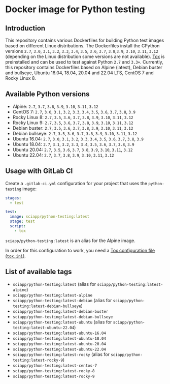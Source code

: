 # Docker image for Python testing

## Introduction

This repository contains various Dockerfiles for building Python test images based on different Linux distributions. The
Dockerfiles install the CPython versions `2.7`, `3.0`, `3.1`, `3.2`, `3.3`, `3.4`, `3.5`, `3.6`, `3.7`, `3.8`,`3.9`,
`3.10`, `3.11`, `3.12` (depending on the Linux distribution some versions are not available).
[Tox](https://tox.readthedocs.io/en/latest/) is preinstalled and can be used to test against Python `2.7` and `3.3+`.
Currently, this repository contains Dockerfiles based on Alpine (latest), Debian buster and bullseye, Ubuntu 16.04,
18.04, 20.04 and 22.04 LTS, CentOS 7 and Rocky Linux 8.

## Available Python versions

- Alpine: `2.7`, `3.7`, `3.8`, `3.9`, `3.10`, `3.11`, `3.12`
- CentOS 7: `2.7`, `3.0`, `3.1`, `3.2`, `3.3`, `3.4`, `3.5`, `3.6`, `3.7`, `3.8`, `3.9`
- Rocky Linux 8: `2.7`, `3.5`, `3.6`, `3.7`, `3.8`, `3.9`, `3.10`, `3.11`, `3.12`
- Rocky Linux 9: `2.7`, `3.5`, `3.6`, `3.7`, `3.8`, `3.9`, `3.10`, `3.11`, `3.12`
- Debian buster: `2.7`, `3.5`, `3.6`, `3.7`, `3.8`, `3.9`, `3.10`, `3.11`, `3.12`
- Debian bullseye: `2.7`, `3.5`, `3.6`, `3.7`, `3.8`, `3.9`, `3.10`, `3.11`, `3.12`
- Ubuntu 16.04: `2.7`, `3.0`, `3.1`, `3.2`, `3.3`, `3.4`, `3.5`, `3.6`, `3.7`, `3.8`, `3.9`
- Ubuntu 18.04: `2.7`, `3.1`, `3.2`, `3.3`, `3.4`, `3.5`, `3.6`, `3.7`, `3.8`, `3.9`
- Ubuntu 20.04: `2.7`, `3.5`, `3.6`, `3.7`, `3.8`, `3.9`, `3.10`, `3.11`, `3.12`
- Ubuntu 22.04: `2.7`, `3.7`, `3.8`, `3.9`, `3.10`, `3.11`, `3.12`

## Usage with GitLab CI

Create a `.gitlab-ci.yml` configuration for your project that uses the `python-testing` image:

```yaml
stages:
  - test

test:
  image: sciapp/python-testing:latest
  stage: test
  script:
    - tox
```

`sciapp/python-testing:latest` is an alias for the Alpine image.

In order for this configuration to work, you need a
[Tox configuration file (`tox.ini`)](https://tox.readthedocs.io/en/latest/).

## List of available tags

- `sciapp/python-testing:latest` (alias for `sciapp/python-testing:latest-alpine`)
- `sciapp/python-testing:latest-alpine`
- `sciapp/python-testing:latest-debian` (alias for `sciapp/python-testing:latest-debian-bullseye`)
- `sciapp/python-testing:latest-debian-buster`
- `sciapp/python-testing:latest-debian-bullseye`
- `sciapp/python-testing:latest-ubuntu` (alias for `sciapp/python-testing:latest-ubuntu-22.04`)
- `sciapp/python-testing:latest-ubuntu-16.04`
- `sciapp/python-testing:latest-ubuntu-18.04`
- `sciapp/python-testing:latest-ubuntu-20.04`
- `sciapp/python-testing:latest-ubuntu-22.04`
- `sciapp/python-testing:latest-rocky` (alias for `sciapp/python-testing:latest-rocky-9`)
- `sciapp/python-testing:latest-centos-7`
- `sciapp/python-testing:latest-rocky-8`
- `sciapp/python-testing:latest-rocky-9`
